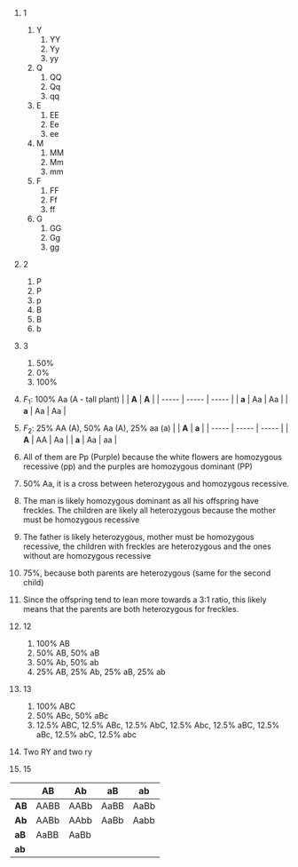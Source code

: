 1. 1
	1. Y
		1. YY
		2. Yy
		3. yy
	2. Q
		1. QQ
		2. Qq
		3. qq
	3. E
		1. EE
		2. Ee
		3. ee
	4. M
		1. MM
		2. Mm
		3. mm
	5. F
		1. FF
		2. Ff
		3. ff
	6. G
		1. GG
		2. Gg
		3. gg
2. 2
	1. P
	2. P
	3. p
	4. B
	5. B
	6. b
3. 3
	1. 50%
	2. 0%
	3. 100%
4. $F_1$: 100% Aa (A - tall plant)
|       | **A** | **A** |
| ----- | ----- | ----- |
| **a** | Aa    | Aa    |
| **a** | Aa    | Aa    |

5. $F_2$: 25% AA (A), 50% Aa (A), 25% aa (a)
|       | **A** | **a** |
| ----- | ----- | ----- |
| **A** | AA    | Aa    |
| **a** | Aa    | aa    |

6. All of them are Pp (Purple) because the white flowers are homozygous recessive (pp) and the purples are homozygous dominant (PP)
7. 50% Aa, it is a cross between heterozygous and homozygous recessive.
8. The man is likely homozygous dominant as all his offspring have freckles. The children are likely all heterozygous because the mother must be homozygous recessive
9. The father is likely heterozygous, mother must be homozygous recessive, the children with freckles are heterozygous and the ones without are homozygous recessive
10. 75%, because both parents are heterozygous (same for the second child)
11. Since the offspring tend to lean more towards a 3:1 ratio, this likely means that the parents are both heterozygous for freckles.
12. 12
	1. 100% AB
	2. 50% AB, 50% aB
	3. 50% Ab, 50% ab
	4. 25% AB, 25% Ab, 25% aB, 25% ab
13. 13
	1. 100% ABC
	2. 50% ABc, 50% aBc
	3. 12.5% ABC, 12.5% ABc, 12.5% AbC, 12.5% Abc, 12.5% aBC, 12.5% aBc, 12.5% abC, 12.5% abc
14. Two RY and two ry
15. 15

|        | **AB** | **Ab** | **aB** | **ab** |
| ------ | ------ | ------ | ------ | ------ |
| **AB** | AABB   | AABb   | AaBB   | AaBb   |
| **Ab** | AABb   | AAbb   | AaBb   | Aabb   |
| **aB** | AaBB   | AaBb   |        |        |
| **ab** |        |        |        |        |
